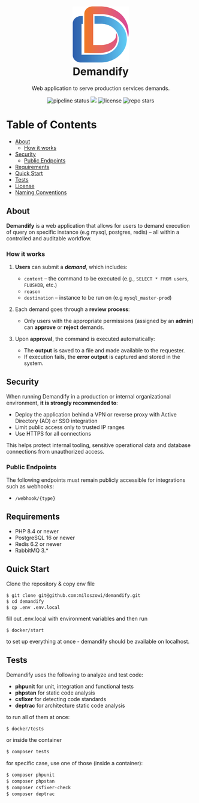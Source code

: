 <h1 align="center">
<img title="logo" alt="logo" src="/docs/logo.png" width="150" height="150" /><br>
<strong>Demandify</strong>
</h1>

<p align="center">Web application to serve production services demands.</p>

<p align="center"> 
<img src="https://github.com/miloszowi/demandify/actions/workflows/app.yml/badge.svg" alt="pipeline status" />
<img src="https://codecov.io/gh/miloszowi/demandify/graph/badge.svg"/>
<img src="https://img.shields.io/badge/License-MIT-yellow.svg" alt="license" />
<img src="https://img.shields.io/github/stars/miloszowi/demandify" alt="repo stars">
</p>

# Table of Contents
- [About](#about)
  - [How it works](#how-it-works)
- [Security](#security)
  - [Public Endpoints](#public-endpoints)
- [Requirements](#requirements)
- [Quick Start](#quick-start)
- [Tests](#tests)
- [License](./LICENSE.md)
- [Naming Conventions](docs/naming_conventions.md)

## About
**Demandify** is a web application that allows for users to demand execution of query on specific instance (e.g mysql, postgres, redis) – all within a controlled and auditable workflow.

### How it works
1. **Users** can submit a **_demand_**, which includes:
   - `content` – the command to be executed (e.g., `SELECT * FROM users`, `FLUSHDB`, etc.)
   - `reason`
   - `destination` – instance to be run on (e.g `mysql_master-prod`)

2. Each demand goes through a **review process**:
   - Only users with the appropriate permissions (assigned by an **admin**) can **approve** or **reject** demands.

3. Upon **approval**, the command is executed automatically:
   - The **output** is saved to a file and made available to the requester.
   - If execution fails, the **error output** is captured and stored in the system.

## Security
When running Demandify in a production or internal organizational environment, **it is strongly recommended to**:
- Deploy the application behind a VPN or reverse proxy with Active Directory (AD) or SSO integration
- Limit public access only to trusted IP ranges
- Use HTTPS for all connections

This helps protect internal tooling, sensitive operational data and database connections from unauthorized access.

### Public Endpoints
The following endpoints must remain publicly accessible for integrations such as webhooks:
- `/webhook/{type}`

## Requirements
* PHP 8.4 or newer
* PostgreSQL 16 or newer
* Redis 6.2 or newer
* RabbitMQ 3.*

## Quick Start
Clone the repository & copy env file
```shell
$ git clone git@github.com:miloszowi/demandify.git
$ cd demandify
$ cp .env .env.local
```
fill out .env.local with environment variables and then run
```shell
$ docker/start
```
to set up everything at once - demandify should be available on localhost.

## Tests
Demandify uses the following to analyze and test code:
- **phpunit** for unit, integration and functional tests
- **phpstan** for static code analysis
- **csfixer** for detecting code standards
- **deptrac** for architecture static code analysis

to run all of them at once:
```bash
$ docker/tests
```
or inside the container
```bash
$ composer tests
```

for specific case, use one of those (inside a container):
```bash
$ composer phpunit
$ composer phpstan
$ composer csfixer-check
$ composer deptrac
```
